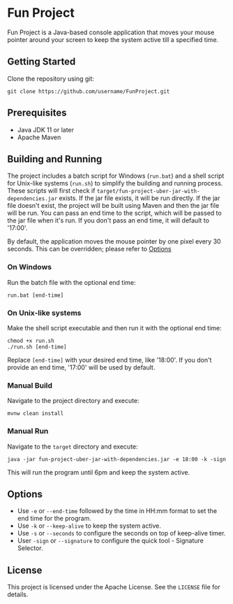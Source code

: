# Fun Project
Fun Project is a Java-based console application that moves your mouse pointer around your screen to keep the system active till a specified time.

## Getting Started
Clone the repository using git:

```shell
git clone https://github.com/username/FunProject.git
```

## Prerequisites
- Java JDK 11 or later
- Apache Maven

## Building and Running
The project includes a batch script for Windows (`run.bat`) and a shell script for Unix-like systems (`run.sh`) to simplify the building and running process.
These scripts will first check if `target/fun-project-uber-jar-with-dependencies.jar` exists. If the jar file exists, it will be run directly. If the jar file doesn't exist, the project will be built using Maven and then the jar file will be run.
You can pass an end time to the script, which will be passed to the jar file when it's run. If you don't pass an end time, it will default to '17:00'.

By default, the application moves the mouse pointer by one pixel every 30 seconds. This can be overridden; please refer to [Options](#options)

### On Windows
Run the batch file with the optional end time:
```shell
run.bat [end-time]
```

### On Unix-like systems
Make the shell script executable and then run it with the optional end time:
```shell
chmod +x run.sh
./run.sh [end-time]
```

Replace `[end-time]` with your desired end time, like '18:00'. If you don't provide an end time, '17:00' will be used by default.

### Manual Build
Navigate to the project directory and execute:

```shell
mvnw clean install
```

### Manual Run
Navigate to the `target` directory and execute:

```shell
java -jar fun-project-uber-jar-with-dependencies.jar -e 18:00 -k -sign
```
This will run the program until 6pm and keep the system active.

## Options
- Use `-e` or `--end-time` followed by the time in HH:mm format to set the end time for the program.
- Use `-k` or `--keep-alive` to keep the system active.
- Use `-s` or `--seconds` to configure the seconds on top of keep-alive timer.
- User `-sign` or `--signature` to configure the quick tool - Signature Selector.

## License
This project is licensed under the Apache License. See the `LICENSE` file for details.